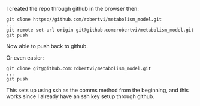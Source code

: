 I created the repo through github in the browser then:

```
git clone https://github.com/robertvi/metabolism_model.git
...
git remote set-url origin git@github.com:robertvi/metabolism_model.git
git push
```

Now able to push back to github.

Or even easier:

```
git clone git@github.com:robertvi/metabolism_model.git
...
git push
```

This sets up using ssh as the comms method from the beginning, and this works since I already have an ssh key setup through github.